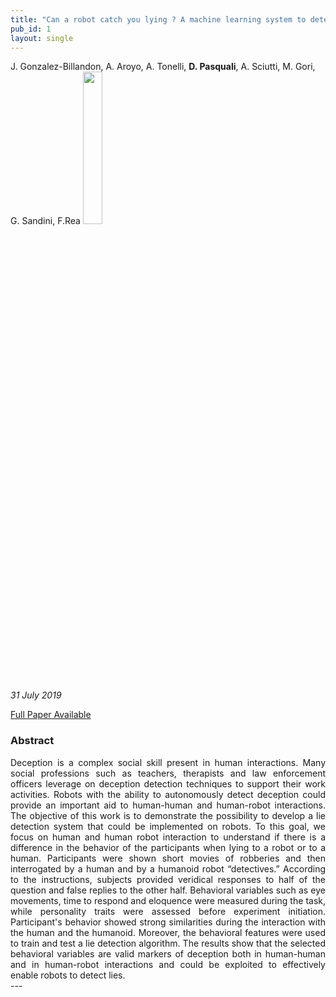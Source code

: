 ```yaml
---
title: "Can a robot catch you lying ? A machine learning system to detect lies during interactions"
pub_id: 1
layout: single
---
```


J. Gonzalez-Billandon, A. Aroyo, A. Tonelli, **D. Pasquali**, A. Sciutti, M. Gori, G. Sandini, F.Rea
<img width="25%" src="../../assets/images/frontiers.png">

*31 July 2019*

[Full Paper Available](https://www.frontiersin.org/articles/10.3389/frobt.2019.00064/full)

### Abstract
<div style="text-align: justify">
Deception is a complex social skill present in human interactions. Many social professions such as teachers, therapists and law enforcement officers leverage on deception detection techniques to support their work activities. Robots with the ability to autonomously detect deception could provide an important aid to human-human and human-robot interactions. The objective of this work is to demonstrate the possibility to develop a lie detection system that could be implemented on robots. To this goal, we focus on human and human robot interaction to understand if there is a difference in the behavior of the participants when lying to a robot or to a human. Participants were shown short movies of robberies and then interrogated by a human and by a humanoid robot “detectives.” According to the instructions, subjects provided veridical responses to half of the question and false replies to the other half. Behavioral variables such as eye movements, time to respond and eloquence were measured during the task, while personality traits were assessed before experiment initiation. Participant's behavior showed strong similarities during the interaction with the human and the humanoid. Moreover, the behavioral features were used to train and test a lie detection algorithm. The results show that the selected behavioral variables are valid markers of deception both in human-human and in human-robot interactions and could be exploited to effectively enable robots to detect lies.
</div>
---